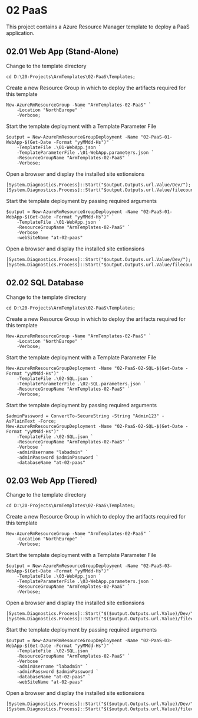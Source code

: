 # 02 PaaS
This project contains a Azure Resource Manager template to deploy a PaaS application. 

## 02.01 Web App (Stand-Alone)
Change to the template directory
```
cd D:\20-Projects\ArmTemplates\02-PaaS\Templates;
```

Create a new Resource Group in which to deploy the artifacts required for this template
```
New-AzureRmResourceGroup -Name "ArmTemplates-02-PaaS" `
    -Location "NorthEurope" `
    -Verbose;
```

Start the template deployment with a Template Parameter File
```
$output = New-AzureRmResourceGroupDeployment -Name "02-PaaS-01-WebApp-$(Get-Date -Format "yyMMdd-Hs")" `
    -TemplateFile .\01-WebApp.json `
    -TemplateParameterFile .\01-WebApp.parameters.json `
    -ResourceGroupName "ArmTemplates-02-PaaS" `
    -Verbose;
```

Open a browser and display the installed site extionsions
```
[System.Diagnostics.Process]::Start("$output.Outputs.url.Value/Dev/");
[System.Diagnostics.Process]::Start("$output.Outputs.url.Value/filecounterMVC/");
```

Start the template deployment by passing required arguments
```
$output = New-AzureRmResourceGroupDeployment -Name "02-PaaS-01-WebApp-$(Get-Date -Format "yyMMdd-Hs")" `
    -TemplateFile .\01-WebApp.json `
    -ResourceGroupName "ArmTemplates-02-PaaS" `
    -Verbose `
    -webSiteName "at-02-paas"
```

Open a browser and display the installed site extionsions
```
[System.Diagnostics.Process]::Start("$output.Outputs.url.Value/Dev/");
[System.Diagnostics.Process]::Start("$output.Outputs.url.Value/filecounterMVC/");
```

## 02.02 SQL Database
Change to the template directory
```
cd D:\20-Projects\ArmTemplates\02-PaaS\Templates;
```

Create a new Resource Group in which to deploy the artifacts required for this template
```
New-AzureRmResourceGroup -Name "ArmTemplates-02-PaaS" `
    -Location "NorthEurope" `
    -Verbose;
```

Start the template deployment with a Template Parameter File
```
New-AzureRmResourceGroupDeployment -Name "02-PaaS-02-SQL-$(Get-Date -Format "yyMMdd-Hs")" `
    -TemplateFile .\02-SQL.json `
    -TemplateParameterFile .\02-SQL.parameters.json `
    -ResourceGroupName "ArmTemplates-02-PaaS" `
    -Verbose;
```

Start the template deployment by passing required arguments
```
$adminPassword = ConvertTo-SecureString -String "Admin123" -AsPlainText -Force;
New-AzureRmResourceGroupDeployment -Name "02-PaaS-02-SQL-$(Get-Date -Format "yyMMdd-Hs")" `
    -TemplateFile .\02-SQL.json `
    -ResourceGroupName "ArmTemplates-02-PaaS" `
    -Verbose `
    -adminUsername "labadmin" `
    -adminPassword $adminPassword `
    -databaseName "at-02-paas"
```

## 02.03 Web App (Tiered)
Change to the template directory
```
cd D:\20-Projects\ArmTemplates\02-PaaS\Templates;
```

Create a new Resource Group in which to deploy the artifacts required for this template
```
New-AzureRmResourceGroup -Name "ArmTemplates-02-PaaS" `
    -Location "NorthEurope" `
    -Verbose;
```

Start the template deployment with a Template Parameter File
```
$output = New-AzureRmResourceGroupDeployment -Name "02-PaaS-03-WebApp-$(Get-Date -Format "yyMMdd-Hs")" `
    -TemplateFile .\03-WebApp.json `
    -TemplateParameterFile .\03-WebApp.parameters.json `
    -ResourceGroupName "ArmTemplates-02-PaaS" `
    -Verbose;
```

Open a browser and display the installed site extionsions
```
[System.Diagnostics.Process]::Start("$($output.Outputs.url.Value)/Dev/");
[System.Diagnostics.Process]::Start("$($output.Outputs.url.Value)/filecounterMVC/");
```

Start the template deployment by passing required arguments
```
$output = New-AzureRmResourceGroupDeployment -Name "02-PaaS-03-WebApp-$(Get-Date -Format "yyMMdd-Hs")" `
    -TemplateFile .\02-SQL.json `
    -ResourceGroupName "ArmTemplates-02-PaaS" `
    -Verbose `
    -adminUsername "labadmin" `
    -adminPassword $adminPassword `
    -databaseName "at-02-paas" `
    -webSiteName "at-02-paas"
```

Open a browser and display the installed site extionsions
```
[System.Diagnostics.Process]::Start("$($output.Outputs.url.Value)/Dev/");
[System.Diagnostics.Process]::Start("$($output.Outputs.url.Value)/filecounterMVC/");
```